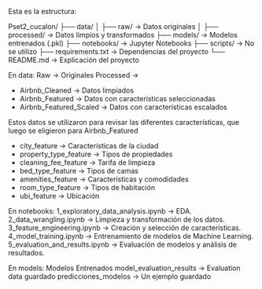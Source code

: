 Esta es la estructura:

Pset2_cucalon/
├── data/
│   ├── raw/  → Datos originales
│   ├── processed/  → Datos limpios y transformados
├── models/  → Modelos entrenados (.pkl)
├── notebooks/  → Jupyter Notebooks 
├── scripts/  → No se utilizo
├── requirements.txt  → Dependencias del proyecto
└── README.md  → Explicación del proyecto

En data:
Raw -> Originales 
Processed ->
   - Airbnb_Cleaned  ->  Datos limpiados
   - Airbnb_Featured  ->  Datos con características seleccionadas
   - Airbnb_Featured_Scaled  ->  Datos con características escalados

Estos datos se utilizaron para revisar las diferentes características, que luego se eligieron para Airbnb_Featured
   - city_feature  ->  Características de la ciudad
   - property_type_feature  ->  Tipos de propiedades
   - cleaning_fee_feature  ->  Tarifa de limpieza
   - bed_type_feature  ->  Tipos de camas
   - amenities_feature  ->  Características y comodidades
   - room_type_feature  ->  Tipos de habitación
   - ubi_feature  ->  Ubicación

En notebooks:
1_exploratory_data_analysis.ipynb -> EDA.
2_data_wrangling.ipynb -> Limpieza y transformación de los datos.
3_feature_engineering.ipynb -> Creación y selección de características.
4_model_training.ipynb -> Entrenamiento de modelos de Machine Learning.
5_evaluation_and_results.ipynb -> Evaluación de modelos y análisis de resultados.

En models:
Modelos Entrenados 
model_evaluation_results -> Evaluation data guardado
predicciones_modelos -> Un ejemplo guardado
